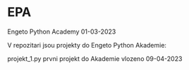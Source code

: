 # EPA
Engeto Python Academy 01-03-2023

V repozitari jsou projekty do Engeto Python Akademie:

projekt_1.py 
prvni projekt do Akademie
vlozeno 09-04-2023
